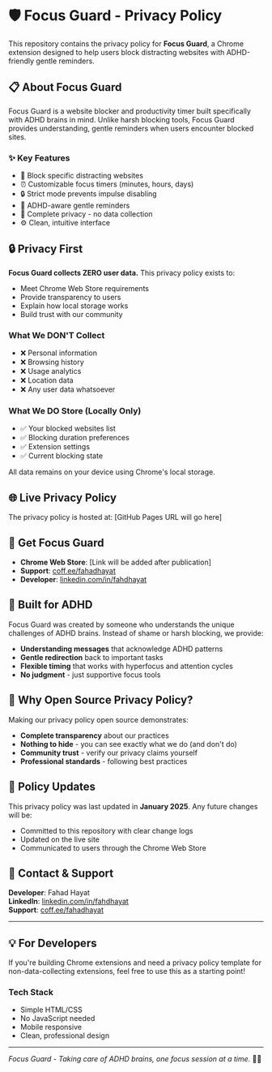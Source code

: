 # 🛡️ Focus Guard - Privacy Policy

This repository contains the privacy policy for **Focus Guard**, a Chrome extension designed to help users block distracting websites with ADHD-friendly gentle reminders.

## 📋 About Focus Guard

Focus Guard is a website blocker and productivity timer built specifically with ADHD brains in mind. Unlike harsh blocking tools, Focus Guard provides understanding, gentle reminders when users encounter blocked sites.

### ✨ Key Features
- 🚫 Block specific distracting websites
- ⏰ Customizable focus timers (minutes, hours, days)  
- 🔒 Strict mode prevents impulse disabling
- 🧠 ADHD-aware gentle reminders
- 🔐 Complete privacy - no data collection
- ⚙️ Clean, intuitive interface

## 🔒 Privacy First

**Focus Guard collects ZERO user data.** This privacy policy exists to:
- Meet Chrome Web Store requirements
- Provide transparency to users
- Explain how local storage works
- Build trust with our community

### What We DON'T Collect
- ❌ Personal information
- ❌ Browsing history
- ❌ Usage analytics
- ❌ Location data
- ❌ Any user data whatsoever

### What We DO Store (Locally Only)
- ✅ Your blocked websites list
- ✅ Blocking duration preferences  
- ✅ Extension settings
- ✅ Current blocking state

All data remains on your device using Chrome's local storage.

## 🌐 Live Privacy Policy

The privacy policy is hosted at: [GitHub Pages URL will go here]

## 📱 Get Focus Guard

- **Chrome Web Store**: [Link will be added after publication]
- **Support**: [coff.ee/fahadhayat](https://coff.ee/fahadhayat)
- **Developer**: [linkedin.com/in/fahdhayat](https://www.linkedin.com/in/fahdhayat/)

## 🧠 Built for ADHD

Focus Guard was created by someone who understands the unique challenges of ADHD brains. Instead of shame or harsh blocking, we provide:

- **Understanding messages** that acknowledge ADHD patterns
- **Gentle redirection** back to important tasks  
- **Flexible timing** that works with hyperfocus and attention cycles
- **No judgment** - just supportive focus tools

## 🚀 Why Open Source Privacy Policy?

Making our privacy policy open source demonstrates:
- **Complete transparency** about our practices
- **Nothing to hide** - you can see exactly what we do (and don't do)
- **Community trust** - verify our privacy claims yourself
- **Professional standards** - following best practices

## 📄 Policy Updates

This privacy policy was last updated in **January 2025**. Any future changes will be:
- Committed to this repository with clear change logs
- Updated on the live site
- Communicated to users through the Chrome Web Store

## 🤝 Contact & Support

**Developer**: Fahad Hayat  
**LinkedIn**: [linkedin.com/in/fahdhayat](https://www.linkedin.com/in/fahdhayat/)  
**Support**: [coff.ee/fahadhayat](https://coff.ee/fahadhayat)

---

## 💡 For Developers

If you're building Chrome extensions and need a privacy policy template for non-data-collecting extensions, feel free to use this as a starting point!

### Tech Stack
- Simple HTML/CSS
- No JavaScript needed
- Mobile responsive
- Clean, professional design

---

*Focus Guard - Taking care of ADHD brains, one focus session at a time.* 🧠💙

